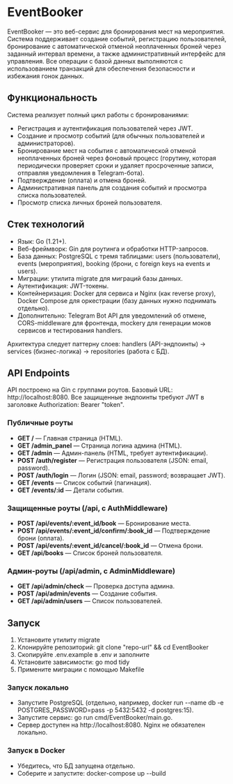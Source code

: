 # EventBooker
EventBooker — это веб-сервис для бронирования мест на мероприятия. Система поддерживает создание событий, регистрацию пользователей, бронирование с автоматической отменой неоплаченных броней через заданный интервал времени, а также административный интерфейс для управления. Все операции с базой данных выполняются с использованием транзакций для обеспечения безопасности и избежания гонок данных.​

## Функциональность
Система реализует полный цикл работы с бронированиями:
  - Регистрация и аутентификация пользователей через JWT.
  - Создание и просмотр событий (для обычных пользователей и администраторов).
  - Бронирование мест на события с автоматической отменой неоплаченных броней через фоновый процесс (горутину, которая периодически проверяет сроки и удаляет просроченные записи, отправляя уведомления в Telegram-бота).
  - Подтверждение (оплата) и отмена броней.
  - Административная панель для создания событий и просмотра списка пользователей.
  - Просмотр списка личных броней пользователя.


## Стек технологий
 - Язык: Go (1.21+).
 - Веб-фреймворк: Gin для роутинга и обработки HTTP-запросов.
 - База данных: PostgreSQL с тремя таблицами: users (пользователи), events (мероприятия), booking (брони, с foreign keys на events и users).
 - Миграции: утилита migrate для миграций базы данных.
 - Аутентификация: JWT-токены.
 - Контейнеризация: Docker для сервиса и Nginx (как reverse proxy), Docker Compose для оркестрации (базу данных нужно поднимать отдельно).
 - Дополнительно: Telegram Bot API для уведомлений об отмене, CORS-middleware для фронтенда, mockery для генерации моков сервисов и тестирования handlers.

Архитектура следует паттерну слоев: handlers (API-эндпоинты) → services (бизнес-логика) → repositories (работа с БД).


## API Endpoints
API построено на Gin с группами роутов. Базовый URL: http://localhost:8080. Все защищенные эндпоинты требуют JWT в заголовке Authorization: Bearer "token".

### Публичные роуты
 - **GET /** — Главная страница (HTML).
 - **GET /admin_panel** — Страница логина админа (HTML).
 - **GET /admin** — Админ-панель (HTML, требует аутентификации).
 - **POST /auth/register** — Регистрация пользователя (JSON: email, password).
 - **POST /auth/login** — Логин (JSON: email, password; возвращает JWT).
 - **GET /events** — Список событий (пагинация).
 - **GET /events/:id** — Детали события.

### Защищенные роуты (/api, с AuthMiddleware)
 - **POST /api/events/:event_id/book** — Бронирование места.
 - **POST /api/events/:event_id/confirm/:book_id** — Подтверждение брони (оплата).
 - **POST /api/events/:event_id/cancel/:book_id** — Отмена брони.
 - **GET /api/books** — Список броней пользователя.

### Админ-роуты (/api/admin, с AdminMiddleware)
 - **GET /api/admin/check** — Проверка доступа админа.
 - **POST /api/admin/events** — Создание события.
 - **GET /api/admin/users** — Список пользователей.

## Запуск
1. Установите утилиту migrate
2. Клонируйте репозиторий: git clone "repo-url" && cd EventBooker
3. Скопируйте .env.example в .env и заполните
4. Установите зависимости: go mod tidy
5. Примените миграции с помощью Makefile

### Запуск локально
 - Запустите PostgreSQL (отдельно, например, docker run --name db -e POSTGRES_PASSWORD=pass -p 5432:5432 -d postgres:15).
 - Запустите сервис: go run cmd/EventBooker/main.go.
 - Сервер доступен на http://localhost:8080. Nginx не обязателен локально.

### Запуск в Docker
 - Убедитесь, что БД запущена отдельно.
 - Соберите и запустите: docker-compose up --build